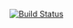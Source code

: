 [![Build Status](https://travis-ci.com/trishshsh/ProjectCSE110.svg?branch=master)](https://travis-ci.com/trishshsh/ProjectCSE110)

